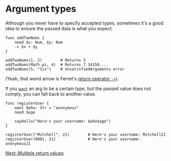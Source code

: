 # Argument types

Although you never have to specify accepted types, sometimes it's a good
idea to ensure the passed data is what you expect.

    func addTwoNums {
        need $x: Num, $y: Num
        -> $x + $y
    }

    addTwoNums(1, 2)        # Returns 3
    addTwoNums(Math.pi, 4)  # Returns 7.14159...
    addTwoNums(5, "Six")    # UnsatisfiedArguments error

(Yeah, that weird arrow is Ferret's
[return operator `->`](../Operators.md#return-operator)).

If you [`want`](../Keywords.md#want) an arg to be a certain type, but
the passed value does not comply, you can fall back to another value.

    func registerUser {
        want $who: Str = "anonymous"
        need $age

        sayHello("Here's your username: $who$age")
    }

    registerUser("Mitchell", 21)        # Here's your username: Mitchell21
    registerUser(9001, 21)              # Here's your username: anonymous21

[Next: Multiple return values](7-multiple-returns.md)